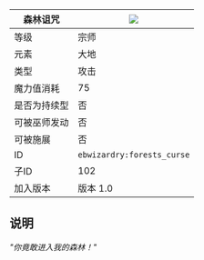 | 森林诅咒 |![](https://github.com/Electroblob77/Wizardry/blob/1.12.2/src/main/resources/assets/ebwizardry/textures/spells/forests_curse.png)|
|---|---|
| 等级 | 宗师 |
| 元素 | 大地 |
| 类型 | 攻击 |
| 魔力值消耗 | 75 |
| 是否为持续型 | 否 |
| 可被巫师发动 | 否 |
| 可被施展 | 否 |
| ID | `ebwizardry:forests_curse` |
| 子ID | 102 |
| 加入版本 | 版本 1.0 |
## 说明
_"你竟敢进入我的森林！"_
